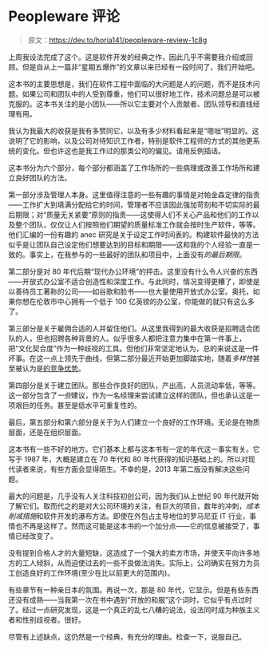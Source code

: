 # Peopleware 评论

> 原文：<https://dev.to/horia141/peopleware-review-1c8g>

上周我设法完成了这个。这是软件开发的经典之作，因此几乎不需要我介绍或回顾。但是自从上一篇非“星期五爆炸”的文章以来已经有一段时间了，我们开始吧。

这本书的主要思想是，我们在软件工程中面临的大问题是人的问题，而不是技术问题。如果公司和团队中的人受到尊重，他们可以很好地工作，技术问题总是可以被克服的。这本书关注的是小团队——所以它主要对个人贡献者、团队领导和直线经理有用。

我认为我最大的收获是我有多赞同它，以及有多少材料看起来是“嗯咄”明显的。这说明了它的影响，以及公司对待知识工作者，特别是软件工程师的方式的其他更系统的变化。但也许这也是我工作过的那类公司的偏见。请用反例插话。

这本书分为六个部分，每个部分都涵盖了工作场所的一些病理或改善工作场所和建立良好团队的方法。

第一部分涉及管理人本身。这里值得注意的一些有趣的事情是对帕金森定律的指责——工作扩大到填满分配给它的时间，管理者不应该因此强加苛刻和不切实际的最后期限；对“质量无关紧要”原则的指责——这使得人们不关心产品和他们的工作以及整个团队，仅仅让人们按照他们期望的质量标准工作就会按时生产软件，等等。他们汇编的一份有趣的 anec 研究是关于设定工作时间表的。构建软件最快的方法似乎是让团队自己设定他们想要达到的目标和期限——这和我的个人经验一直是一致的。事实上，在我参与的一些最好的团队和项目中，上面没有*的最后期限*。

第二部分是对 80 年代后期“现代办公环境”的抨击。这里没有什么令人兴奋的东西——开放式办公室不适合创造性和深度工作。与此同时，情况变得更糟了，即使是以善待员工著称的公司——如谷歌和脸书——也大量使用开放式办公室。奥托，如果你想在伦敦市中心拥有一个低于 100 亿英镑的办公室，你能做的就只有这么多了。

第三部分是关于雇佣合适的人并留住他们。从这里我得到的最大收获是招聘适合团队的人，但也招聘各种背景的人。似乎很多人都把注意力集中在第一件事上，把“文化契合度”作为一种歧视的工具。但他们非常坚定地认为，总的来说这是一件坏事。在这一点上领先于曲线，但第二部分最近开始更加脚踏实地，随着*多样性*甚至被认为是[的竞争优势](https://techcrunch.com/2016/09/16/the-competitive-advantage-of-diversity/)。

第四部分是关于建立团队。那些合作良好的团队，产出高，人员流动率低，等等。这一部分包含了*一些*建议，作为一名经理来尝试建立这样的团队，但也承认这是一项艰巨的任务。甚至是低水平可重复性的。

最后，第五部分和第六部分是关于为人们建立一个良好的工作环境。无论是在物质层面，还是在组织层面。

这本书有一些不好的地方。它们基本上都与这本书有一定的年代这一事实有关。它写于 1987 年，大概是建立在 70 年代和 80 年代获得的知识基础上的。所以对现代读者来说，有些方面会显得陌生。不幸的是，2013 年第二版没有解决这些问题。

最大的问题是，几乎没有人关注科技初创公司，因为我们从上世纪 90 年代就开始了解它们。取而代之的是对大公司环境的关注，有巨大的项目，数年的冲刺，*成本削减措施*和软件开发的瀑布方法。即使在外包占主导地位的罗马尼亚 IT 行业，事情也不再是这样了。然而这可能是这本书的一个加分点——它的信息被接受了，事情已经改变了。

没有提到合格人才的大量短缺，这造成了一个强大的卖方市场，并使天平向许多地方的工人倾斜，从而迫使过去的一些不良做法消失。实际上，公司确实在努力为员工创造良好的工作环境(至少在比以前更大的范围内)。

有些章节有一种亲日本的氛围。再说一次，那是 80 年代，它显示。但是有些东西还没有成熟——当我第一次在书中遇到“开放的和服”这个词时，它似乎有点过时了。经过一点研究发现，这是一个真正的乱七八糟的说法，设法同时成为种族主义者和性别歧视者。很好。

尽管有上述缺点，这仍然是一个经典，有充分的理由。检查一下，说服自己。